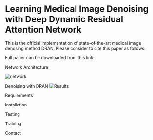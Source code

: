# Learning Medical Image Denoising with Deep Dynamic Residual Attention Network

This is the official implementation of state-of-the-art medical image denosing method DRAN. Please consider to cite this paper as follows:

Full paper can be downloaded from this link:

Network Architecture

<img src = "https://user-images.githubusercontent.com/15001857/101247318-24858a00-3743-11eb-97eb-1fd5c2f93ce0.png" alt="network">

Denoising with DRAN
<img src = "https://user-images.githubusercontent.com/15001857/101247318-24858a00-3743-11eb-97eb-1fd5c2f93ce0.png" alt="Results">

Requirements

Installation

Testing

Training

Contact

